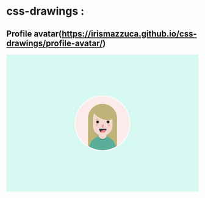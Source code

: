 # css-drawings :
## Profile avatar(https://irismazzuca.github.io/css-drawings/profile-avatar/)
![imagen](https://github.com/IrisMazzuca/css-drawings/blob/master/profile-avatar/profile-avatar.jpg)
